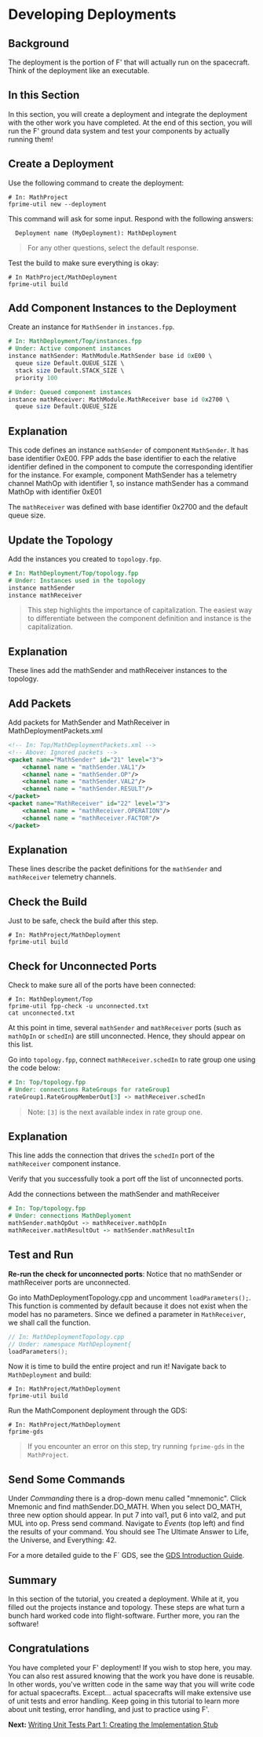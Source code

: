 # Developing Deployments

## Background 
The deployment is the portion of F' that will actually run on the spacecraft. Think of the deployment like an executable. 

## In this Section

In this section, you will create a deployment and integrate the deployment with the other work you have completed. At the end of this section, you will run the F' ground data system and test your components by actually running them! 


## Create a Deployment
Use the following command to create the deployment: 

```shell 
# In: MathProject 
fprime-util new --deployment
```

This command will ask for some input. Respond with the following answers:

```
  Deployment name (MyDeployment): MathDeployment
```

> For any other questions, select the default response.

Test the build to make sure everything is okay:

```shell
# In MathProject/MathDeployment
fprime-util build
```


## Add Component Instances to the Deployment
Create an instance for `MathSender` in `instances.fpp`. 

```fpp 
# In: MathDeployment/Top/instances.fpp 
# Under: Active component instances 
instance mathSender: MathModule.MathSender base id 0xE00 \
  queue size Default.QUEUE_SIZE \
  stack size Default.STACK_SIZE \
  priority 100

# Under: Queued component instances 
instance mathReceiver: MathModule.MathReceiver base id 0x2700 \
  queue size Default.QUEUE_SIZE
```

## Explanation

This code defines an instance `mathSender` of component `MathSender`. It has base identifier 0xE00. FPP adds the base identifier to each the relative identifier defined in the component to compute the corresponding identifier for the instance. For example, component MathSender has a telemetry channel MathOp with identifier 1, so instance mathSender has a command MathOp with identifier 0xE01

The `mathReceiver` was defined with base identifier 0x2700 and the default queue size.

## Update the Topology 

Add the instances you created to `topology.fpp`. 

```fpp 
# In: MathDeployment/Top/topology.fpp 
# Under: Instances used in the topology
instance mathSender
instance mathReceiver 
```

> This step highlights the importance of capitalization. The easiest way to differentiate between the component definition and instance is the capitalization.

## Explanation 

These lines add the mathSender and mathReceiver instances to the topology.

## Add Packets 

Add packets for MathSender and MathReceiver in MathDeploymentPackets.xml

```xml 
<!-- In: Top/MathDeploymentPackets.xml -->
<!-- Above: Ignored packets -->
<packet name="MathSender" id="21" level="3">
    <channel name = "mathSender.VAL1"/>
    <channel name = "mathSender.OP"/>
    <channel name = "mathSender.VAL2"/>
    <channel name = "mathSender.RESULT"/>
</packet>
<packet name="MathReceiver" id="22" level="3">
    <channel name = "mathReceiver.OPERATION"/>
    <channel name = "mathReceiver.FACTOR"/>
</packet>
```

## Explanation 
These lines describe the packet definitions for the `mathSender` and `mathReceiver` telemetry channels.

## Check the Build
Just to be safe, check the build after this step.

```shell
# In: MathProject/MathDeployment
fprime-util build
```

## Check for Unconnected Ports
Check to make sure all of the ports have been connected: 

```shell 
# In: MathDeployment/Top
fprime-util fpp-check -u unconnected.txt
cat unconnected.txt 
```

At this point in time, several `mathSender` and `mathReceiver` ports (such as `mathOpIn` or `schedIn`) are still unconnected. Hence, they should appear on this list. 

Go into `topology.fpp`, connect `mathReceiver.schedIn` to rate group one using the code below:  

```fpp 
# In: Top/topology.fpp 
# Under: connections RateGroups for rateGroup1
rateGroup1.RateGroupMemberOut[3] -> mathReceiver.schedIn
```

> Note: `[3]` is the next available index in rate group one.

## Explanation
This line adds the connection that drives the `schedIn` port of the `mathReceiver` component instance.

Verify that you successfully took a port off the list of unconnected ports. 

Add the connections between the mathSender and mathReceiver

```fpp 
# In: Top/topology.fpp 
# Under: connections MathDeplyoment 
mathSender.mathOpOut -> mathReceiver.mathOpIn
mathReceiver.mathResultOut -> mathSender.mathResultIn
```

## Test and Run

**Re-run the check for unconnected ports**: Notice that no mathSender or mathReceiver ports are unconnected. 

Go into MathDeploymentTopology.cpp and uncomment `loadParameters();`. This function is commented by default because it does not exist when the model has no parameters. Since we defined a parameter in `MathReceiver`, we shall call the function.

```cpp
// In: MathDeploymentTopology.cpp
// Under: namespace MathDeployment{
loadParameters();
```


Now it is time to build the entire project and run it! Navigate back to `MathDeployment` and build:

```shell 
# In: MathProject/MathDeployment
fprime-util build 
```

Run the MathComponent deployment through the GDS:

```shell 
# In: MathProject/MathDeployment
fprime-gds 
```
> If you encounter an error on this step, try running `fprime-gds` in the `MathProject`. 

## Send Some Commands
Under _Commanding_ there is a drop-down menu called "mnemonic". Click Mnemonic and find mathSender.DO_MATH. When you select DO_MATH, three new option should appear. In put 7 into val1, put 6 into val2, and put MUL into op. Press send command. Navigate to _Events_ (top left) and find the results of your command. You should see The Ultimate Answer to Life, the Universe, and Everything: 42.

For a more detailed guide to the F´ GDS, see the [GDS Introduction Guide](https://nasa.github.io/fprime/UsersGuide/gds/gds-introduction.html).


## Summary

In this section of the tutorial, you created a deployment. While at it, you filled out the projects instance and topology. These steps are what turn a bunch hard worked code into flight-software. Further more, you ran the software! 

## Congratulations 

You have completed your F' deployment! If you wish to stop here, you may. You can also rest assured knowing that the work you have done is reusable. In other words, you've written code in the same way that you will write code for actual spacecrafts. Except... actual spacecrafts will make extensive use of unit tests and error handling. Keep going in this tutorial to learn more about unit testing, error handling, and just to practice using F'.

**Next:** [Writing Unit Tests Part 1: Creating the Implementation Stub](./writing-unit-tests-1.md)
